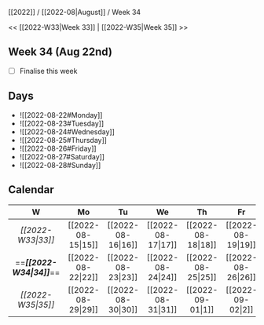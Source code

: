 [[2022]] / [[2022-08|August]] / Week 34

<< [[2022-W33|Week 33]] | [[2022-W35|Week 35]] >>︎

## Week 34 (Aug 22nd)
- [ ] Finalise this week


## Days
- ![[2022-08-22#Monday]]
- ![[2022-08-23#Tuesday]]
- ![[2022-08-24#Wednesday]]
- ![[2022-08-25#Thursday]]
- ![[2022-08-26#Friday]]
- ![[2022-08-27#Saturday]]
- ![[2022-08-28#Sunday]]

## Calendar
| W  | Mo | Tu | We | Th | Fr | Sa | Su |
|:--:|:--:|:--:|:--:|:--:|:--:|:--:|:--:|
| *[[2022-W33\|33]]* | [[2022-08-15\|15]] | [[2022-08-16\|16]] | [[2022-08-17\|17]] | [[2022-08-18\|18]] | [[2022-08-19\|19]] | [[2022-08-20\|20]] | [[2022-08-21\|21]] |
| ==***[[2022-W34\|34]]***== | [[2022-08-22\|22]] | [[2022-08-23\|23]] | [[2022-08-24\|24]] | [[2022-08-25\|25]] | [[2022-08-26\|26]] | [[2022-08-27\|27]] | [[2022-08-28\|28]] |
| *[[2022-W35\|35]]* | [[2022-08-29\|29]] | [[2022-08-30\|30]] | [[2022-08-31\|31]] | [[2022-09-01\|1]]  | [[2022-09-02\|2]]  | [[2022-09-03\|3]]  | [[2022-09-04\|4]]  |
